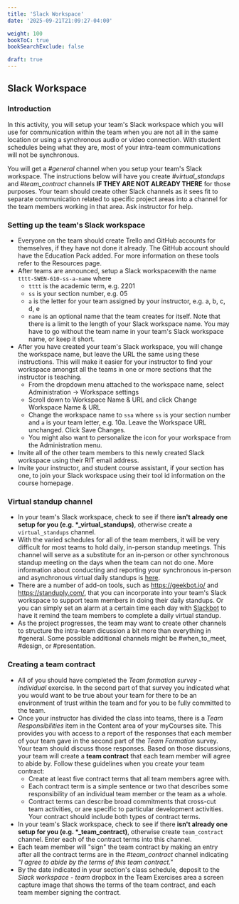 ```yaml
---
title: 'Slack Workspace'
date: '2025-09-21T21:09:27-04:00'

weight: 100
bookToC: true
bookSearchExclude: false

draft: true
---
```



## Slack Workspace

### Introduction

In this activity, you will setup your team's Slack workspace which you will use for communication within the team when you are not all in the same location or using a synchronous audio or video connection. With student schedules being what they are, most of your intra-team communications will not be synchronous.

You will get a *#general* channel when you setup your team's Slack workspace. The instructions below will have you create *#virtual_standups* and *#team_contract* channels **IF THEY ARE NOT ALREADY THERE** for those purposes. Your team should create other Slack channels as it sees fit to separate communication related to specific project areas into a channel for the team members working in that area. Ask instructor for help.

### Setting up the team's Slack workspace

* Everyone on the team should create Trello and GitHub accounts for themselves, if they have not done it already. The GitHub account should have the Education Pack added. For more information on these tools refer to the Resources page.
* After teams are announced, setup a Slack workspacewith the name `tttt-SWEN-610-ss-a-name` where
    * `tttt` is the academic term, e.g. 2201
    * `ss` is your section number, e.g. 05
    * `a` is the letter for your team assigned by your instructor, e.g. a, b, c, d, e
    * `name` is an optional name that the team creates for itself. Note that there is a limit to the length of your Slack workspace name. You may have to go without the team name in your team's Slack workspace name, or keep it short.
* After you have created your team's Slack workspace, you will change the workspace name, but leave the URL the same using these instructions. This will make it easier for your instructor to find your workspace amongst all the teams in one or more sections that the instructor is teaching.
    * From the dropdown menu attached to the workspace name, select Administration -> Workspace settings
    * Scroll down to Workspace Name & URL and click Change Workspace Name & URL
    * Change the workspace name to `ssa` where `ss` is your section number and `a` is your team letter, e.g. 10a. Leave the Workspace URL unchanged. Click Save Changes.
    * You might also want to personalize the icon for your workspace from the Administration menu.
* Invite all of the other team members to this newly created Slack workspace using their RIT email address.
* Invite your instructor, and student course assistant, if your section has one, to join your Slack workspace using their tool id information on the course homepage.

### Virtual standup channel

* In your team's Slack workspace, check to see if there **isn't already one setup for you (e.g. *_virtual_standups)**, otherwise create a `virtual_standups` channel.
* With the varied schedules for all of the team members, it will be very difficult for most teams to hold daily, in-person standup meetings. This channel will serve as a substitute for an in-person or other synchronous standup meeting on the days when the team can not do one. More information about conducting and reporting your synchronous in-person and asynchronous virtual daily standups is [here](/topics/effective-team-communications).
* There are a number of add-on tools, such as https://geekbot.io/ and https://standuply.com/, that you can incorporate into your team's Slack workspace to support team members in doing their daily standups. Or you can simply set an alarm at a certain time each day with [Slackbot](https://slack.com/help/articles/202026038-An-introduction-to-Slackbot) to have it remind the team members to complete a daily virtual standup.
* As the project progresses, the team may want to create other channels to structure the intra-team dicussion a bit more than everything in #general. Some possible additional channels might be #when_to_meet, #design, or #presentation.

### Creating a team contract

* All of you should have completed the *Team formation survey - individual* exercise. In the second part of that survey you indicated what you would want to be true about your team for there to be an environment of trust within the team and for you to be fully committed to the team.
* Once your instructor has divided the class into teams, there is a *Team Responsibilities* item in the Content area of your myCourses site. This provides you with access to a report of the responses that each member of your team gave in the second part of the *Team Formation* survey. Your team should discuss those responses. Based on those discussions, your team will create a **team contract** that each team member will agree to abide by. Follow these guidelines when you create your team contract:
    * Create at least five contract terms that all team members agree with.
    * Each contract term is a simple sentence or two that describes some responsibility of an individual team member or the team as a whole.
    * Contract terms can describe broad commitments that cross-cut team activities, or are specific to particular development activities. Your contract should include both types of contract terms.
* In your team's Slack workspace, check to see if there **isn't already one setup for you (e.g. *_team_contract)**, otherwise create `team_contract` channel. Enter each of the contract terms into this channel.
* Each team member will "sign" the team contract by making an entry after all the contract terms are in the *#team_contract* channel indicating *"I agree to abide by the terms of this team contract."*
* By the date indicated in your section's class schedule, deposit to the *Slack workspace - team* dropbox in the Team Exercises area a screen capture image that shows the terms of the team contract, and each team member signing the contract.